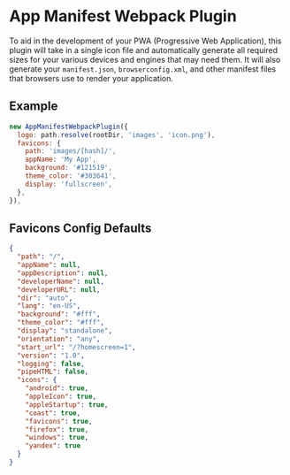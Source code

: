# App Manifest Webpack Plugin

To aid in the development of your PWA (Progressive Web Application), this plugin will take in a single icon file and automatically generate all required sizes for your various devices and engines that may need them. It will also generate your `manifest.json`, `browserconfig.xml`, and other manifest files that browsers use to render your application.

## Example

```javascript
new AppManifestWebpackPlugin({
  logo: path.resolve(rootDir, 'images', 'icon.png'),
  favicons: {
    path: 'images/[hash]/',
    appName: 'My App',
    background: '#121519',
    theme_color: '#303641',
    display: 'fullscreen',
  },
}),
```

## Favicons Config Defaults

```json
{
  "path": "/",
  "appName": null,
  "appDescription": null,
  "developerName": null,
  "developerURL": null,
  "dir": "auto",
  "lang": "en-US",
  "background": "#fff",
  "theme_color": "#fff",
  "display": "standalone",
  "orientation": "any",
  "start_url": "/?homescreen=1",
  "version": "1.0",
  "logging": false,
  "pipeHTML": false,
  "icons": {
    "android": true,
    "appleIcon": true,
    "appleStartup": true,
    "coast": true,
    "favicons": true,
    "firefox": true,
    "windows": true,
    "yandex": true
  }
}
```
